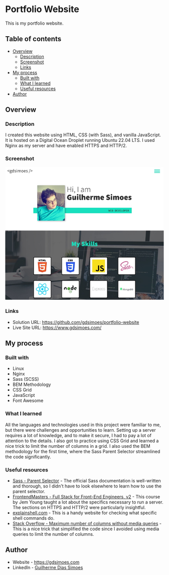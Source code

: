 # Portfolio Website

This is my portfolio website.

## Table of contents

-   [Overview](#overview)
    -   [Description](#description)
    -   [Screenshot](#screenshot)
    -   [Links](#links)
-   [My process](#my-process)
    -   [Built with](#built-with)
    -   [What I learned](#what-i-learned)
    -   [Useful resources](#useful-resources)
-   [Author](#author)

## Overview

### Description

I created this website using HTML, CSS (with Sass), and vanilla JavaScript. It is hosted on a Digital Ocean Droplet running Ubuntu 22.04 LTS. I used Nginx as my server and have enabled HTTPS and HTTP/2.

### Screenshot

![Screenshot of the website on desktop](./images/screenshot.png)

### Links

-   Solution URL: <https://github.com/gdsimoes/portfolio-website>
-   Live Site URL: <https://www.gdsimoes.com/>

## My process

### Built with

-   Linux
-   Nginx
-   Sass (SCSS)
-   BEM Methodology
-   CSS Grid
-   JavaScript
-   Font Awesome

### What I learned

All the languages and technologies used in this project were familiar to me, but there were challenges and opportunities to learn. Setting up a server requires a lot of knowledge, and to make it secure, I had to pay a lot of attention to the details. I also got to practice using CSS Grid and learned a nice trick to limit the number of columns in a grid. I also used the BEM methodology for the first time, where the Sass Parent Selector streamlined the code significantly.

### Useful resources

-   [Sass - Parent Selector](https://sass-lang.com/documentation/style-rules/parent-selector) - The official Sass documentation is well-written and thorough, so I didn't have to look elsewhere to learn how to use the parent selector.
-   [FrontendMasters - Full Stack for Front-End Engineers, v2](https://frontendmasters.com/courses/fullstack-v2/) - This course by Jem Young taught a lot about the specifics necessary to run a server. The sections on HTTPS and HTTP/2 were particularly insightful.
-   [explainshell.com](https://explainshell.com/) - This is a handy website for checking what specific shell commands do.
-   [Stack Overflow - Maximum number of columns without media queries](https://stackoverflow.com/questions/55281598/css-grid-maximum-number-of-columns-without-media-queries) - This is a nice trick that simplified the code since I avoided using media queries to limit the number of columns.

## Author

-   Website - <https://gdsimoes.com>
-   LinkedIn - [Guilherme Dias Simoes](https://www.linkedin.com/in/gdsimoes)
